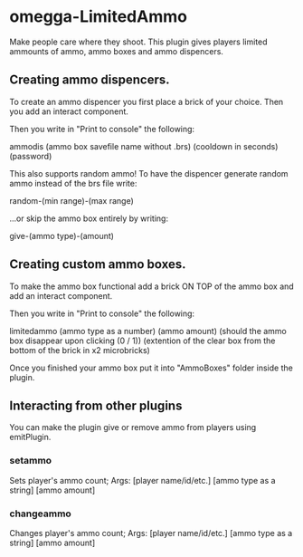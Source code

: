 # omegga-LimitedAmmo
Make people care where they shoot.
This plugin gives players limited ammounts of ammo, ammo boxes and ammo dispencers.

## Creating ammo dispencers.
To create an ammo dispencer you first place a brick of your choice. Then you add an interact component.

Then you write in "Print to console" the following:

ammodis (ammo box savefile name without .brs) (cooldown in seconds) (password)

This also supports random ammo! To have the dispencer generate random ammo instead of the brs file write:

random-(min range)-(max range)

...or skip the ammo box entirely by writing:

give-(ammo type)-(amount)

## Creating custom ammo boxes.
To make the ammo box functional add a brick ON TOP of the ammo box and add an interact component.

Then you write in "Print to console" the following:

limitedammo (ammo type as a number) (ammo amount) (should the ammo box disappear upon clicking (0 / 1)) (extention of the clear box from the bottom of the brick in x2 microbricks)

Once you finished your ammo box put it into "AmmoBoxes" folder inside the plugin.

## Interacting from other plugins

You can make the plugin give or remove ammo from players using emitPlugin.

### setammo

Sets player's ammo count;
Args:
[player name/id/etc.] [ammo type as a string] [ammo amount]

### changeammo

Changes player's ammo count;
Args:
[player name/id/etc.] [ammo type as a string] [ammo amount]
